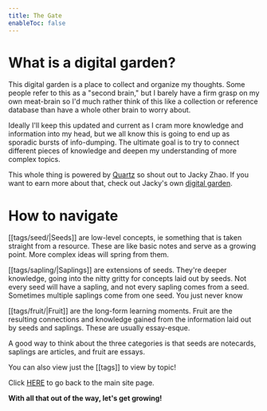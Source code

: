 ```yaml
---
title: The Gate
enableToc: false
---
```



# What is a digital garden?

This digital garden is a place to collect and organize my thoughts. Some people refer to this as a "second brain," but I barely have a firm grasp on my own meat-brain so I'd much rather think of this like a collection or reference database than have a whole other brain to worry about.

Ideally I'll keep this updated and current as I cram more knowledge and information into my head, but we all know this is going to end up as sporadic bursts of info-dumping. The ultimate goal is to try to connect different pieces of knowledge and deepen my understanding of more complex topics.

This whole thing is powered by [Quartz](https://github.com/jackyzha0/quartz/) so shout out to Jacky Zhao. If you want to  earn more about that, check out Jacky's own [digital garden](https://jzhao.xyz).

# How to navigate

[[tags/seed/|Seeds]] are low-level concepts, ie something that is taken straight from a resource. These are like basic notes and serve as a growing point. More complex ideas will spring from them.

[[tags/sapling/|Saplings]] are extensions of seeds. They're deeper knowledge, going into the nitty gritty for concepts laid out by seeds. Not every seed will have a sapling, and not every sapling comes from a seed. Sometimes multiple saplings come from one seed. You just never know

[[tags/fruit/|Fruit]] are the long-form learning moments.  Fruit are the resulting connections and knowledge gained from the information laid out by seeds and saplings. These are usually essay-esque. 

A good way to think about the three categories is that seeds are notecards, saplings are articles, and fruit are essays.  

You can also view just the [[tags]] to view by topic!

Click [HERE](https://nate-gb.github.io/) to go back to the main site page.

**With all that out of the way, let's get growing!** 



